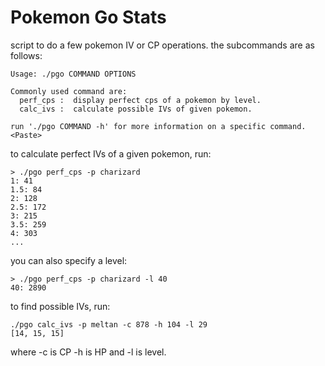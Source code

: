 Pokemon Go Stats
=======

script to do a few pokemon IV or CP operations. the subcommands are as follows:
```
Usage: ./pgo COMMAND OPTIONS

Commonly used command are:
  perf_cps :  display perfect cps of a pokemon by level.
  calc_ivs :  calculate possible IVs of given pokemon.

run './pgo COMMAND -h' for more information on a specific command.<Paste>
```

to calculate perfect IVs of a given pokemon, run:
```
> ./pgo perf_cps -p charizard
1: 41
1.5: 84
2: 128
2.5: 172
3: 215
3.5: 259
4: 303
...
```

you can also specify a level:
```
> ./pgo perf_cps -p charizard -l 40
40: 2890
```

to find possible IVs, run:
```
./pgo calc_ivs -p meltan -c 878 -h 104 -l 29
[14, 15, 15]
```
where -c is CP -h is HP and -l is level.

